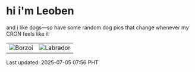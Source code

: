 # hi i'm Leoben

and i like dogs—so have some random dog pics that change whenever my CRON feels like it

|  |  |
|--------|----------|
| ![Borzoi](https://random-dog-vercel.vercel.app/api/random-borzoi?v=1751673363) | ![Labrador](https://random-dog-vercel.vercel.app/api/random-labrador?v=1751673363) |

Last updated: 2025-07-05 07:56 PHT
